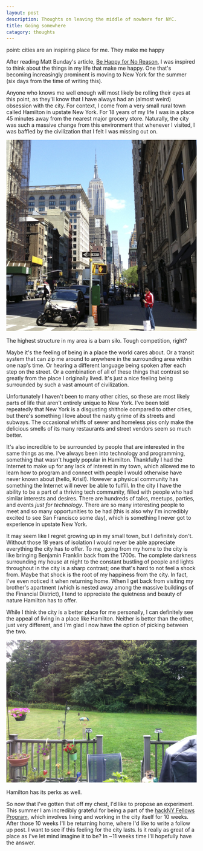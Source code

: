```yaml
---
layout: post
description: Thoughts on leaving the middle of nowhere for NYC.
title: Going somewhere
catagory: thoughts
---
```

point: cities are an inspiring place for me. They make me happy

After reading Matt Bunday's article, [Be Happy for No Reason](http://zencephalon.com/be-happy-for-no-reason.html), I was inspired to think about the things in my life that make me happy. One that's becoming increasingly prominent is moving to New York for the summer (six days from the time of writing this).

Anyone who knows me well enough will most likely be rolling their eyes at this point, as they'll know that I have always had an (almost weird) obsession with the city. For context, I come from a very small rural town called Hamilton in upstate New York. For 18 years of my life I was in a place 45 minutes away from the nearest major grocery store. Naturally, the city was such a massive change from this environment that whenever I visited, I was baffled by the civilization that I felt I was missing out on.

![A picture of the city](/photos/IMG_0599.jpg)
<div class="caption">
The highest structure in my area is a barn silo. Tough competition, right?
</div>

Maybe it's the feeling of being in a place the world cares about. Or a transit system that can zip me around to anywhere in the surrounding area within one nap's time. Or hearing a different language being spoken after each step on the street. Or a combination of all of these things that contrast so greatly from the place I originally lived. It's just a nice feeling being surrounded by such a vast amount of civilization.

Unfortunately I haven't been to many other cities, so these are most likely parts of life that aren't entirely unique to New York. I've been told repeatedly that New York is a disgusting shithole compared to other cities, but there's something I love about the nasty grime of its streets and subways. The occasional whiffs of sewer and homeless piss only make the delicious smells of its many restaurants and street vendors seem so much better. 

It's also incredible to be surrounded by people that are interested in the same things as me. I've always been into technology and programming, something that wasn't hugely popular in Hamilton. Thankfully I had the Internet to make up for any lack of interest in my town, which allowed me to learn how to program and connect with people I would otherwise have never known about (hello, Krisi!). However a physical community has something the Internet will never be able to fulfill. In the city I have the ability to be a part of a thriving tech community, filled with people who had similar interests and desires. There are hundreds of talks, meetups, parties, and events *just for technology*. There are so many interesting people to meet and so many opportunities to be had (this is also why I'm incredibly excited to see San Francisco some day), which is something I never got to experience in upstate New York.

It may seem like I regret growing up in my small town, but I definitely don't. Without those 18 years of isolation I would never be able appreciate everything the city has to offer. To me, going from my home to the city is like bringing Benjamin Franklin back from the 1700s. The complete darkness surrounding my house at night to the constant bustling of people and lights throughout in the city is a sharp contrast; one that's hard to not feel a shock from. Maybe that shock is the root of my happiness from the city. In fact, I've even noticed it when returning home. When I get back from visiting my brother's apartment (which is nested away among the massive buildings of the Financial District), I tend to appreciate the quietness and beauty of nature Hamilton has to offer. 

While I think the city is a better place for me personally, I can definitely see the appeal of living in a place like Hamilton. Neither is better than the other, just very different, and I'm glad I now have the option of picking between the two.

![A view from home](/photos/IMG_2367.JPG)
<div class="caption">
Hamilton has its perks as well.
</div>

So now that I've gotten that off my chest, I'd like to propose an experiment. This summer I am incredibly grateful for being a part of the [hackNY Fellows Program](http://apply.hackny.org), which involves living and working in the city itself for 10 weeks. After those 10 weeks I'll be returning home, where I'd like to write a follow up post. I want to see if this feeling for the city lasts. Is it really as great of a place as I've let mind imagine it to be? In ~11 weeks time I'll hopefully have the answer.
